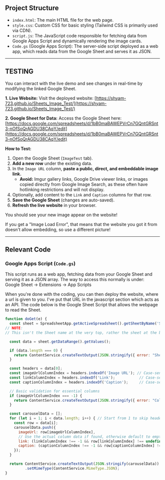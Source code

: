 ## Project Structure

* `index.html`: The main HTML file for the web page.
* `style.css`: Custom CSS for basic styling (Tailwind CSS is primarily used via CDN).
* `script.js`: The JavaScript code responsible for fetching data from Google Apps Script and dynamically rendering the image cards.
* `Code.gs` (Google Apps Script): The server-side script deployed as a web app, which reads data from the Google Sheet and serves it as JSON.

---

## TESTING

You can interact with the live demo and see changes in real-time by modifying the linked Google Sheet.

**1. Live Website:**
Visit the deployed website: [https://shyam-723.github.io/Sheets_Image_Test/](https://shyam-723.github.io/Sheets_Image_Test/)

**2. Google Sheet for Data:**
Access the Google Sheet here: [https://docs.google.com/spreadsheets/d/1bB0maBAWEPVrCn7GQntGRSnt3-nOfSoQrAGDU38CAqY/edit](https://docs.google.com/spreadsheets/d/1bB0maBAWEPVrCn7GQntGRSnt3-nOfSoQrAGDU38CAqY/edit)

**How to Test:**

1.  Open the Google Sheet (`ImageTest` tab).
2.  **Add a new row** under the existing data.
3.  In the `Image URL` column, **paste a public, direct, and embeddable image link.**
    * **Avoid:** Imgur gallery links, Google Drive viewer links, or images copied directly from Google Image Search, as these often have hotlinking restrictions and will not display.
4.  Optionally, add content to the `Link` and `Caption` columns for that row.
5.  **Save the Google Sheet** (changes are auto-saved).
6.  **Refresh the live website** in your browser.

You should see your new image appear on the website!

If you get a "Image Load Error", that means that the website you got it from doesn't allow embedding, so use a different picture!

---

## Relevant Code

### Google Apps Script (`Code.gs`)

This script runs as a web app, fetching data from your Google Sheet and serving it as a JSON array.
The way to access this normally is under:
Google Sheet -> Extensions -> App Scripts

When you're done with the coding, you can then deploy the website, where a url is given to you. I've put that URL in the javascript section which acts as an API. 
The code below is the Google Sheet Script that allows the webpage to read the Sheet.

```javascript
function doGet(e) {
  const sheet = SpreadsheetApp.getActiveSpreadsheet().getSheetByName('Sheet1'); // Ensure this is your correct sheet tab name
// NOTE:
// This isn't the Sheet name at the very top, rather the sheet at the bottom, which by default is 'SheetX'

  const data = sheet.getDataRange().getValues();

  if (data.length === 0) {
    return ContentService.createTextOutput(JSON.stringify({ error: "Sheet is empty." })).setMimeType(ContentService.MimeType.JSON);
  }

  const headers = data[0];
  const imageUrlColumnIndex = headers.indexOf('Image URL'); // Case-sensitive
  const linkColumnIndex = headers.indexOf('Link');           // Case-sensitive
  const captionColumnIndex = headers.indexOf('Caption');     // Case-sensitive

  // Basic validation for essential columns
  if (imageUrlColumnIndex === -1) {
    return ContentService.createTextOutput(JSON.stringify({ error: "Column 'Image URL' not found in the header row." })).setMimeType(ContentService.MimeType.JSON);
  }

  const carouselData = [];
  for (let i = 1; i < data.length; i++) { // Start from 1 to skip headers
    const row = data[i];
    carouselData.push({
      imageUrl: row[imageUrlColumnIndex],
      // Use the actual column data if found, otherwise default to empty string
      link: (linkColumnIndex !== -1 && row[linkColumnIndex] !== undefined) ? row[linkColumnIndex] : '',
      caption: (captionColumnIndex !== -1 && row[captionColumnIndex] !== undefined) ? row[captionColumnIndex] : ''
    });
  }

  return ContentService.createTextOutput(JSON.stringify(carouselData))
         .setMimeType(ContentService.MimeType.JSON);
}

